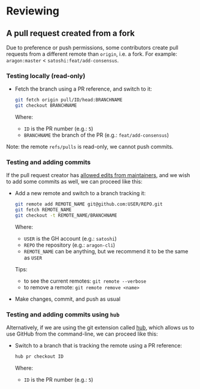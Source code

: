 # Reviewing

## A pull request created from a fork

Due to preference or push permissions, some contributors create pull requests from a different
remote than `origin`, i.e. a fork. For example: `aragon:master` < `satoshi:feat/add-consensus`.

### Testing locally (read-only)

- Fetch the branch using a PR reference, and switch to it:
  
  ```sh
  git fetch origin pull/ID/head:BRANCHNAME
  git checkout BRANCHNAME
  ```

  Where:
  - `ID` is the PR number (e.g.: `5`)
  - `BRANCHNAME` the branch of the PR (e.g.: `feat/add-consensus`)

Note: the remote `refs/pulls` is read-only, we cannot push commits.

### Testing and adding commits

If the pull request creator has [allowed edits from maintainers][allow-edits-docs], and we wish to
add some commits as well, we can proceed like this:

- Add a new remote and switch to a branch tracking it:

  ```sh
  git remote add REMOTE_NAME git@github.com:USER/REPO.git
  git fetch REMOTE_NAME
  git checkout -t REMOTE_NAME/BRANCHNAME
  ```

  Where:
  - `USER` is the GH account (e.g.: `satoshi`)
  - `REPO` the repository (e.g.: `aragon-cli`)
  - `REMOTE_NAME` can be anything, but we recommend it to be the same as `USER`

  Tips:
  - to see the current remotes: `git remote --verbose`
  - to remove a remote: `git remote remove <name>`

- Make changes, commit, and push as usual

### Testing and adding commits using `hub`

Alternatively, if we are using the git extension called [hub][hub-ext], which allows us to use
GitHub from the command-line, we can proceed like this:

- Switch to a branch that is tracking the remote using a PR reference:

  ```sh
  hub pr checkout ID
  ```

  Where:
  - `ID` is the PR number (e.g.: `5`)

[allow-edits-docs]: https://help.github.com/en/articles/allowing-changes-to-a-pull-request-branch-created-from-a-fork#enabling-repository-maintainer-permissions-on-existing-pull-requests
[hub-ext]: https://hub.github.com/

